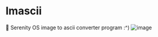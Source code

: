 # Imascii
🐞 Serenity OS image to ascii converter program :^)
![image](https://user-images.githubusercontent.com/64986162/189527382-cfc7c811-1c74-414f-a845-788a72a956de.png)
